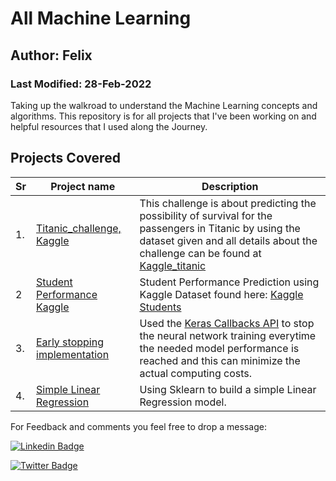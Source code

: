 # All Machine Learning

## Author: Felix

### Last Modified: 28-Feb-2022

Taking up the walkroad to understand the Machine Learning concepts and algorithms.
This repository is for all projects that I've been working on and helpful resources that I used along the Journey.

## Projects Covered

|Sr|Project name| Description|
|--|------------|------------|
| 1.| [Titanic_challenge, Kaggle](https://github.com/hirwa-nshuti/All-Ml/tree/main/1.%20Titanic_challenge)|This challenge is about predicting the possibility of survival for the passengers in Titanic by using the dataset given and all details about the challenge can be found at [Kaggle_titanic](https://www.kaggle.com/c/titanic)|
|2|[Student Performance Kaggle](https://github.com/hirwa-nshuti/All-Ml/tree/main/2.%20Student%20%20Performance%20Kaggle)| Student Performance Prediction using Kaggle Dataset found here: [Kaggle Students](https://www.kaggle.com/larsen0966/student-performance-data-set)|
|3.|[Early stopping implementation](https://github.com/hirwa-nshuti/All-Ml/tree/main/3.%20Callbacks)|Used the [Keras Callbacks API](https://keras.io/api/callbacks/) to stop the neural network training everytime the needed model performance is reached and this can minimize the actual computing costs.|
|4.| [Simple Linear Regression](https://github.com/hirwa-nshuti/All-Ml/tree/main/4.%20Regression)|Using Sklearn to build a simple Linear Regression model.|

For Feedback and comments you feel free to drop a message:

[![Linkedin Badge](https://img.shields.io/badge/LinkedIn-0077B5?style=for-the-badge&logo=linkedin&logoColor=white)](https://www.linkedin.com/in/hirwa-nshuti/)

[![Twitter Badge](https://img.shields.io/badge/Twitter-1DA1F2?style=for-the-badge&logo=twitter&logoColor=white)](https://twitter.com/__hirwa)
